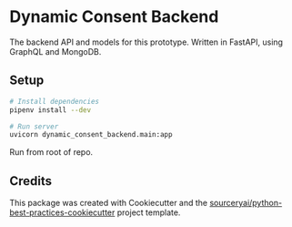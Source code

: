 # Dynamic Consent Backend

The backend API and models for this prototype. Written in FastAPI, using GraphQL and MongoDB.

## Setup

```sh
# Install dependencies
pipenv install --dev

# Run server
uvicorn dynamic_consent_backend.main:app
```

Run from root of repo.

## Credits

This package was created with Cookiecutter and the [sourceryai/python-best-practices-cookiecutter](https://github.com/sourceryai/python-best-practices-cookiecutter) project template.
